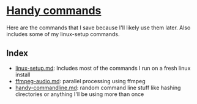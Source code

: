 # [Handy commands](https://github.com/FarisHijazi/handy-commands)

Here are the commands that I save because I'll likely use them later. Also includes some of my linux-setup commands.


## Index

- [linux-setup.md](linux-setup.md): Includes most of the commands I run on a fresh linux install
- [ffmpeg-audio.md](ffmpeg-audio.md): parallel processing using ffmpeg
- [handy-commandline.md](handy-commandline.md): random command line stuff like hashing directories or anything I'll be using more than once
